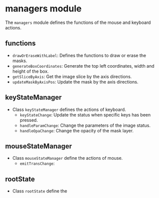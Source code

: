 # managers module
The `managers` module defines the functions of the mouse and keyboard actions.

## functions

* `drawOrEraseWithLabel`: Defines the functions to draw or erase the masks.
* `generateBoxCoordinates`: Generate the top left coordinates, width and height of the box. 
* `getSliceByAxis`: Get the image slice by the axis directions.
* `updateMaskByAxisPos`: Update the mask by the axis directions.

## keyStateManager

* Class `keyStateManager` defines the actions of keyboard.
    * `keyStateChange`: Update the status when specific keys has been pressed.
    * `handleParamChange`: Change the parameters of the image status.
    * `handleOpaChange`: Change the opacity of the mask layer. 

## mouseStateManager

* Class `mouseStateManager` define the actions of mouse.
    * `emitTransChange`: 

## rootState

* Class `rootState` define the 